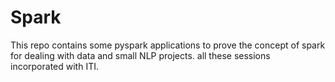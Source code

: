 # Spark
This repo contains some pyspark applications to prove the concept of spark for dealing with data and small NLP projects.
all these sessions incorporated with ITI.
